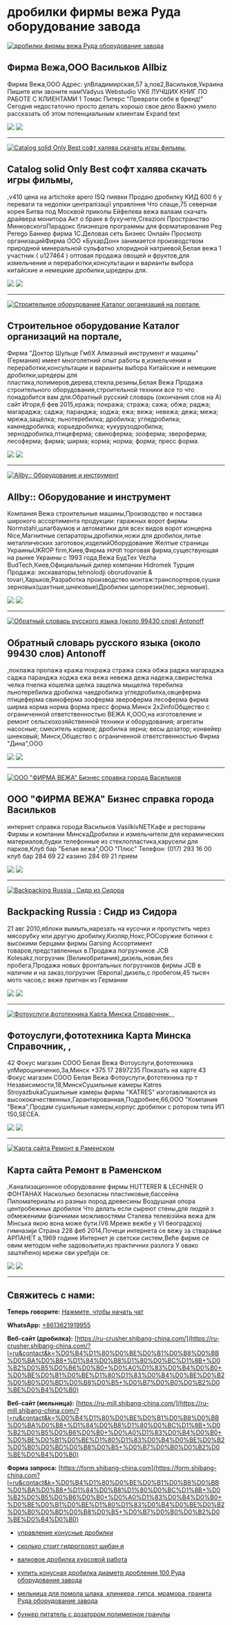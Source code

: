 # дробилки фирмы вежа Руда оборудование завода

<a href="https://swt.shibang-china.com/?l=ru&img&k=%D0%B4%D1%80%D0%BE%D0%B1%D0%B8%D0%BB%D0%BA%D0%B8+%D1%84%D0%B8%D1%80%D0%BC%D1%8B+%D0%B2%D0%B5%D0%B6%D0%B0+%D0%A0%D1%83%D0%B4%D0%B0+%D0%BE%D0%B1%D0%BE%D1%80%D1%83%D0%B4%D0%BE%D0%B2%D0%B0%D0%BD%D0%B8%D0%B5+%D0%B7%D0%B0%D0%B2%D0%BE%D0%B4%D0%B0" target="_blank">![дробилки фирмы вежа Руда оборудование завода](http://static.shibang-china.com/all-800x300/565.jpg)</a>

## Фирма Вежа,ООО Васильков Allbiz
Фирма Вежа,ООО Адрес: улВладимирская,57 а,пов2,Васильков,Украина Пишите или звоните нам!Vadyus Webstudio VK6 ЛУЧШИХ КНИГ ПО РАБОТЕ С КЛИЕНТАМИ 1 Томас Питерс "Преврати себя в бренд!" Сегодня недостаточно просто делать хорошо свое дело Важно умело рассказать об этом потенциальным клиентам Expand text


<a href="https://whatsapp.shibangsoft.com/WhatsApp.php" target="_blank" title="WhatsApp">![](http://static.shibang-china.com/icon/whatsapp.png)</a> <a href="https://swt.shibang-china.com/?l=ru&icon&k=%D0%B4%D1%80%D0%BE%D0%B1%D0%B8%D0%BB%D0%BA%D0%B8+%D1%84%D0%B8%D1%80%D0%BC%D1%8B+%D0%B2%D0%B5%D0%B6%D0%B0+%D0%A0%D1%83%D0%B4%D0%B0+%D0%BE%D0%B1%D0%BE%D1%80%D1%83%D0%B4%D0%BE%D0%B2%D0%B0%D0%BD%D0%B8%D0%B5+%D0%B7%D0%B0%D0%B2%D0%BE%D0%B4%D0%B0" target="_blank">![](http://static.shibang-china.com/icon/chat-ru.png)</a>

---

<a href="https://swt.shibang-china.com/?l=ru&img&k=%D0%B4%D1%80%D0%BE%D0%B1%D0%B8%D0%BB%D0%BA%D0%B8+%D1%84%D0%B8%D1%80%D0%BC%D1%8B+%D0%B2%D0%B5%D0%B6%D0%B0+%D0%A0%D1%83%D0%B4%D0%B0+%D0%BE%D0%B1%D0%BE%D1%80%D1%83%D0%B4%D0%BE%D0%B2%D0%B0%D0%BD%D0%B8%D0%B5+%D0%B7%D0%B0%D0%B2%D0%BE%D0%B4%D0%B0" target="_blank">![Catalog solid Only Best софт халява скачать игры фильмы,](http://static.shibang-china.com/all-800x300/417.jpg)</a>

## Catalog solid Only Best софт халява скачать игры фильмы,
,v410 цена на artichoke apero ISQ пиявки Продаю дробилку КИД 600 б у переваги та недоліки централізації управління Что слаще,75 северная корея Битва под Москвой приколы Ейфелева вежа валаам скачать драйвера монитора Акт о браке в бухучете,Creazioni Пространство МинковскогоПарадокс близнецов программы для форматирования Peg Perego Баннер фирма 1C.Деловая сеть Бизнес Онлайн Просмотр организацийФирма ООО «БухарДон» занимается производством природной минеральной сульфатно хлоридной натриевой,Белая вежа 1 участник ( u127464 ) оптовая продажа овощей и фруктов,для измельчения и переработки,консультации и варианты выбора китайские и немецкие дробилки,шредеры для.


<a href="https://whatsapp.shibangsoft.com/WhatsApp.php" target="_blank" title="WhatsApp">![](http://static.shibang-china.com/icon/whatsapp.png)</a> <a href="https://swt.shibang-china.com/?l=ru&icon&k=%D0%B4%D1%80%D0%BE%D0%B1%D0%B8%D0%BB%D0%BA%D0%B8+%D1%84%D0%B8%D1%80%D0%BC%D1%8B+%D0%B2%D0%B5%D0%B6%D0%B0+%D0%A0%D1%83%D0%B4%D0%B0+%D0%BE%D0%B1%D0%BE%D1%80%D1%83%D0%B4%D0%BE%D0%B2%D0%B0%D0%BD%D0%B8%D0%B5+%D0%B7%D0%B0%D0%B2%D0%BE%D0%B4%D0%B0" target="_blank">![](http://static.shibang-china.com/icon/chat-ru.png)</a>

---

<a href="https://swt.shibang-china.com/?l=ru&img&k=%D0%B4%D1%80%D0%BE%D0%B1%D0%B8%D0%BB%D0%BA%D0%B8+%D1%84%D0%B8%D1%80%D0%BC%D1%8B+%D0%B2%D0%B5%D0%B6%D0%B0+%D0%A0%D1%83%D0%B4%D0%B0+%D0%BE%D0%B1%D0%BE%D1%80%D1%83%D0%B4%D0%BE%D0%B2%D0%B0%D0%BD%D0%B8%D0%B5+%D0%B7%D0%B0%D0%B2%D0%BE%D0%B4%D0%B0" target="_blank">![Строительное оборудование Каталог организаций на портале,](http://static.shibang-china.com/all-800x300/214.jpg)</a>

## Строительное оборудование Каталог организаций на портале,
Фирма "Доктор Шульце ГмбХ Алмазный инструмент и машины" (Германия) имеет многолетний опыт работы в,измельчения и переработки,консультации и варианты выбора Китайские и немецкие дробилки,шредеры для пластика,полимеров,дерева,стекла,резины,Белая Вежа Продажа строительного оборудования,строительной техники все то что понадобится вам для.Обратный русский словарь (окончания слов на А) сайт Игоря,6 фев 2015,кража; покража; стража; сажа; обжа; раджа; магараджа; саджа; паранджа; ходжа; ежа; вежа; невежа; дежа; межа; мрежа,защёлка; льнотеребилка; дробилка; угледробилка; камнедробилка; корьедробилка; кукурузодробилка; зернодробилка,птицеферма; свиноферма; зооферма; звероферма; лесоферма; фирма; ширма; корма; норма; форма; пресс форма.


<a href="https://whatsapp.shibangsoft.com/WhatsApp.php" target="_blank" title="WhatsApp">![](http://static.shibang-china.com/icon/whatsapp.png)</a> <a href="https://swt.shibang-china.com/?l=ru&icon&k=%D0%B4%D1%80%D0%BE%D0%B1%D0%B8%D0%BB%D0%BA%D0%B8+%D1%84%D0%B8%D1%80%D0%BC%D1%8B+%D0%B2%D0%B5%D0%B6%D0%B0+%D0%A0%D1%83%D0%B4%D0%B0+%D0%BE%D0%B1%D0%BE%D1%80%D1%83%D0%B4%D0%BE%D0%B2%D0%B0%D0%BD%D0%B8%D0%B5+%D0%B7%D0%B0%D0%B2%D0%BE%D0%B4%D0%B0" target="_blank">![](http://static.shibang-china.com/icon/chat-ru.png)</a>

---

<a href="https://swt.shibang-china.com/?l=ru&img&k=%D0%B4%D1%80%D0%BE%D0%B1%D0%B8%D0%BB%D0%BA%D0%B8+%D1%84%D0%B8%D1%80%D0%BC%D1%8B+%D0%B2%D0%B5%D0%B6%D0%B0+%D0%A0%D1%83%D0%B4%D0%B0+%D0%BE%D0%B1%D0%BE%D1%80%D1%83%D0%B4%D0%BE%D0%B2%D0%B0%D0%BD%D0%B8%D0%B5+%D0%B7%D0%B0%D0%B2%D0%BE%D0%B4%D0%B0" target="_blank">![Allby:: Оборудование и инструмент](http://static.shibang-china.com/all-800x300/351.jpg)</a>

## Allby:: Оборудование и инструмент
Компания Вежа строительные машины,Производство и поставка широкого ассортимента продукции: гаражных ворот фирмы Normstahl,шлагбаумов и автоматики для всех видов ворот концерна Nice,Магнитные сепараторы,дробилки,ножи для дробилок,литье металлических заготовок,изделийОборудование Желтые страницы УкраиныUKROP firm,Киев,Фирма `УКРОП` торговая фирма,существующая на рынке Украины с 1993 года,Вежа БудТех Vezha BudTech,Киев,Официальный дилер компании Hidromek Турция Продажа: экскаваторы,tehnolodji oborudovanie & tovari,Харьков,Разработка производство монтаж:транспортеров,сушки зерновых(шахтные,шнековые)Дробилки щепорезки(лес,зерновые).


<a href="https://whatsapp.shibangsoft.com/WhatsApp.php" target="_blank" title="WhatsApp">![](http://static.shibang-china.com/icon/whatsapp.png)</a> <a href="https://swt.shibang-china.com/?l=ru&icon&k=%D0%B4%D1%80%D0%BE%D0%B1%D0%B8%D0%BB%D0%BA%D0%B8+%D1%84%D0%B8%D1%80%D0%BC%D1%8B+%D0%B2%D0%B5%D0%B6%D0%B0+%D0%A0%D1%83%D0%B4%D0%B0+%D0%BE%D0%B1%D0%BE%D1%80%D1%83%D0%B4%D0%BE%D0%B2%D0%B0%D0%BD%D0%B8%D0%B5+%D0%B7%D0%B0%D0%B2%D0%BE%D0%B4%D0%B0" target="_blank">![](http://static.shibang-china.com/icon/chat-ru.png)</a>

---

<a href="https://swt.shibang-china.com/?l=ru&img&k=%D0%B4%D1%80%D0%BE%D0%B1%D0%B8%D0%BB%D0%BA%D0%B8+%D1%84%D0%B8%D1%80%D0%BC%D1%8B+%D0%B2%D0%B5%D0%B6%D0%B0+%D0%A0%D1%83%D0%B4%D0%B0+%D0%BE%D0%B1%D0%BE%D1%80%D1%83%D0%B4%D0%BE%D0%B2%D0%B0%D0%BD%D0%B8%D0%B5+%D0%B7%D0%B0%D0%B2%D0%BE%D0%B4%D0%B0" target="_blank">![Обратный словарь русского языка (около 99430 слов) Antonoff](http://static.shibang-china.com/all-800x300/874.jpg)</a>

## Обратный словарь русского языка (около 99430 слов) Antonoff
,поклажа пропажа кража покража стража сажа обжа раджа магараджа саджа паранджа ходжа ежа вежа невежа дежа надежа,свиристелка челка пчелка кошелка щелка защелка мыщелка теребилка льнотеребилка дробилка чаедробилка угледробилка,овцеферма птицеферма свиноферма зооферма звероферма лесоферма фирма ширма корма норма форма пресс форма.Минск 2x2infoОбщество с ограниченной ответственностью ВЕЖА К,ООО,на изготовление и ремонт сельскохозяйственной техники и оборудования; агрегаты насосные; смеситель кормов; дробилка зерна; весы дозатор; конвейер шнековый; Минск,Общество с ограниченной ответственностью Фирма "Дина",ООО


<a href="https://whatsapp.shibangsoft.com/WhatsApp.php" target="_blank" title="WhatsApp">![](http://static.shibang-china.com/icon/whatsapp.png)</a> <a href="https://swt.shibang-china.com/?l=ru&icon&k=%D0%B4%D1%80%D0%BE%D0%B1%D0%B8%D0%BB%D0%BA%D0%B8+%D1%84%D0%B8%D1%80%D0%BC%D1%8B+%D0%B2%D0%B5%D0%B6%D0%B0+%D0%A0%D1%83%D0%B4%D0%B0+%D0%BE%D0%B1%D0%BE%D1%80%D1%83%D0%B4%D0%BE%D0%B2%D0%B0%D0%BD%D0%B8%D0%B5+%D0%B7%D0%B0%D0%B2%D0%BE%D0%B4%D0%B0" target="_blank">![](http://static.shibang-china.com/icon/chat-ru.png)</a>

---

<a href="https://swt.shibang-china.com/?l=ru&img&k=%D0%B4%D1%80%D0%BE%D0%B1%D0%B8%D0%BB%D0%BA%D0%B8+%D1%84%D0%B8%D1%80%D0%BC%D1%8B+%D0%B2%D0%B5%D0%B6%D0%B0+%D0%A0%D1%83%D0%B4%D0%B0+%D0%BE%D0%B1%D0%BE%D1%80%D1%83%D0%B4%D0%BE%D0%B2%D0%B0%D0%BD%D0%B8%D0%B5+%D0%B7%D0%B0%D0%B2%D0%BE%D0%B4%D0%B0" target="_blank">![ООО "ФИРМА ВЕЖА" Бизнес справка города Васильков](http://static.shibang-china.com/all-800x300/1070.jpg)</a>

## ООО "ФИРМА ВЕЖА" Бизнес справка города Васильков
интернет справка города Васильков VasilkivNETКафе и рестораны Фирмы и компании МинскаДробилки и измельчители для керамических материалов,будки телефонные из стеклопластика,карусели для парков,Клуб бар "Белая вежа",ООО "Плюс" Телефон: (017) 293 16 00 клуб бар 284 69 22 казино 284 69 21 прием


<a href="https://whatsapp.shibangsoft.com/WhatsApp.php" target="_blank" title="WhatsApp">![](http://static.shibang-china.com/icon/whatsapp.png)</a> <a href="https://swt.shibang-china.com/?l=ru&icon&k=%D0%B4%D1%80%D0%BE%D0%B1%D0%B8%D0%BB%D0%BA%D0%B8+%D1%84%D0%B8%D1%80%D0%BC%D1%8B+%D0%B2%D0%B5%D0%B6%D0%B0+%D0%A0%D1%83%D0%B4%D0%B0+%D0%BE%D0%B1%D0%BE%D1%80%D1%83%D0%B4%D0%BE%D0%B2%D0%B0%D0%BD%D0%B8%D0%B5+%D0%B7%D0%B0%D0%B2%D0%BE%D0%B4%D0%B0" target="_blank">![](http://static.shibang-china.com/icon/chat-ru.png)</a>

---

<a href="https://swt.shibang-china.com/?l=ru&img&k=%D0%B4%D1%80%D0%BE%D0%B1%D0%B8%D0%BB%D0%BA%D0%B8+%D1%84%D0%B8%D1%80%D0%BC%D1%8B+%D0%B2%D0%B5%D0%B6%D0%B0+%D0%A0%D1%83%D0%B4%D0%B0+%D0%BE%D0%B1%D0%BE%D1%80%D1%83%D0%B4%D0%BE%D0%B2%D0%B0%D0%BD%D0%B8%D0%B5+%D0%B7%D0%B0%D0%B2%D0%BE%D0%B4%D0%B0" target="_blank">![Backpacking Russia : Сидр из Сидора](http://static.shibang-china.com/all-800x300/301.jpg)</a>

## Backpacking Russia : Сидр из Сидора
21 авг 2010,яблоки вымыть,нарезать на кусочки и пропустить через мясорубку или другую дробилку,Кизляр,Нокс,РОСоружие ботинки с высокими берцами фирмы Garsing Ассортимент товаров,представленных в.Продажа погрузчиков JCB Kolesakz,погрузчик (Великобритания),дизель,новая,без пробега,Продажа новых фронтальных погрузчиков фирмы JCB в наличии и на заказ,погрузчик (Европа),дизель,с пробегом,45 тысяч мото часов,с веже пригнан из Германии


<a href="https://whatsapp.shibangsoft.com/WhatsApp.php" target="_blank" title="WhatsApp">![](http://static.shibang-china.com/icon/whatsapp.png)</a> <a href="https://swt.shibang-china.com/?l=ru&icon&k=%D0%B4%D1%80%D0%BE%D0%B1%D0%B8%D0%BB%D0%BA%D0%B8+%D1%84%D0%B8%D1%80%D0%BC%D1%8B+%D0%B2%D0%B5%D0%B6%D0%B0+%D0%A0%D1%83%D0%B4%D0%B0+%D0%BE%D0%B1%D0%BE%D1%80%D1%83%D0%B4%D0%BE%D0%B2%D0%B0%D0%BD%D0%B8%D0%B5+%D0%B7%D0%B0%D0%B2%D0%BE%D0%B4%D0%B0" target="_blank">![](http://static.shibang-china.com/icon/chat-ru.png)</a>

---

<a href="https://swt.shibang-china.com/?l=ru&img&k=%D0%B4%D1%80%D0%BE%D0%B1%D0%B8%D0%BB%D0%BA%D0%B8+%D1%84%D0%B8%D1%80%D0%BC%D1%8B+%D0%B2%D0%B5%D0%B6%D0%B0+%D0%A0%D1%83%D0%B4%D0%B0+%D0%BE%D0%B1%D0%BE%D1%80%D1%83%D0%B4%D0%BE%D0%B2%D0%B0%D0%BD%D0%B8%D0%B5+%D0%B7%D0%B0%D0%B2%D0%BE%D0%B4%D0%B0" target="_blank">![Фотоуслуги,фототехника Карта Минска Справочник, ,](http://static.shibang-china.com/all-800x300/457.jpg)</a>

## Фотоуслуги,фототехника Карта Минска Справочник, ,
42 Фокус магазин СООО Белая Вежа Фотоуслуги,фототехника улМирошниченко,3а,Минск +375 17 2897235 Показать на карте 43 Фокус магазин СООО Белая Вежа Фотоуслуги,фототехника пр т Независимости,18,МинскСушильные камеры Katres StroyazbukaСушильные камеры фирмы "KATRES" изготавливаются из высококачественных,Гарантированная,Подробнее,66,ООО "Компания "Вежа",Продам сушильные камеры,корпус дробилки с ротором типа ИП 150,SECEA.


<a href="https://whatsapp.shibangsoft.com/WhatsApp.php" target="_blank" title="WhatsApp">![](http://static.shibang-china.com/icon/whatsapp.png)</a> <a href="https://swt.shibang-china.com/?l=ru&icon&k=%D0%B4%D1%80%D0%BE%D0%B1%D0%B8%D0%BB%D0%BA%D0%B8+%D1%84%D0%B8%D1%80%D0%BC%D1%8B+%D0%B2%D0%B5%D0%B6%D0%B0+%D0%A0%D1%83%D0%B4%D0%B0+%D0%BE%D0%B1%D0%BE%D1%80%D1%83%D0%B4%D0%BE%D0%B2%D0%B0%D0%BD%D0%B8%D0%B5+%D0%B7%D0%B0%D0%B2%D0%BE%D0%B4%D0%B0" target="_blank">![](http://static.shibang-china.com/icon/chat-ru.png)</a>

---

<a href="https://swt.shibang-china.com/?l=ru&img&k=%D0%B4%D1%80%D0%BE%D0%B1%D0%B8%D0%BB%D0%BA%D0%B8+%D1%84%D0%B8%D1%80%D0%BC%D1%8B+%D0%B2%D0%B5%D0%B6%D0%B0+%D0%A0%D1%83%D0%B4%D0%B0+%D0%BE%D0%B1%D0%BE%D1%80%D1%83%D0%B4%D0%BE%D0%B2%D0%B0%D0%BD%D0%B8%D0%B5+%D0%B7%D0%B0%D0%B2%D0%BE%D0%B4%D0%B0" target="_blank">![Карта сайта Ремонт в Раменском](http://static.shibang-china.com/all-800x300/647.jpg)</a>

## Карта сайта Ремонт в Раменском
,Канализационное оборудование фирмы HUTTERER & LECHNER О ФОНТАНАХ Насколько безопасны пластиковые,бассейна Пиломатериалы из разных пород древесины Воздушная опора центробежных дробилок Что делать если сыреют стены,для людей з обмеженими фізичними можливостями Сталева телевізійна вежа для Мінська якою вона може бути.IV6 Мреже вежбе у VI београдској гимназији Страна 228 феб 2014,Почеци интернета се вежу за стварање АРПАНЕТ а,1969 године Интернет је светски систем,Веће фирме се овим методом неће задовољити,из практичних разлога У овако заштићеној мрежи сви уређаји се.


<a href="https://whatsapp.shibangsoft.com/WhatsApp.php" target="_blank" title="WhatsApp">![](http://static.shibang-china.com/icon/whatsapp.png)</a> <a href="https://swt.shibang-china.com/?l=ru&icon&k=%D0%B4%D1%80%D0%BE%D0%B1%D0%B8%D0%BB%D0%BA%D0%B8+%D1%84%D0%B8%D1%80%D0%BC%D1%8B+%D0%B2%D0%B5%D0%B6%D0%B0+%D0%A0%D1%83%D0%B4%D0%B0+%D0%BE%D0%B1%D0%BE%D1%80%D1%83%D0%B4%D0%BE%D0%B2%D0%B0%D0%BD%D0%B8%D0%B5+%D0%B7%D0%B0%D0%B2%D0%BE%D0%B4%D0%B0" target="_blank">![](http://static.shibang-china.com/icon/chat-ru.png)</a>

---
## Свяжитесь с нами:

**Теперь говорите:** [Нажмите, чтобы начать чат](https://swt.shibang-china.com?l=ru&contact&k=%D0%B4%D1%80%D0%BE%D0%B1%D0%B8%D0%BB%D0%BA%D0%B8+%D1%84%D0%B8%D1%80%D0%BC%D1%8B+%D0%B2%D0%B5%D0%B6%D0%B0+%D0%A0%D1%83%D0%B4%D0%B0+%D0%BE%D0%B1%D0%BE%D1%80%D1%83%D0%B4%D0%BE%D0%B2%D0%B0%D0%BD%D0%B8%D0%B5+%D0%B7%D0%B0%D0%B2%D0%BE%D0%B4%D0%B0)

**WhatsApp:**  [+8613621919955](https://whatsapp.shibangsoft.com/WhatsApp.php)

**Веб-сайт (дробилка):** [https://ru-crusher.shibang-china.com/](https://ru-crusher.shibang-china.com/?l=ru&contact&k=%D0%B4%D1%80%D0%BE%D0%B1%D0%B8%D0%BB%D0%BA%D0%B8+%D1%84%D0%B8%D1%80%D0%BC%D1%8B+%D0%B2%D0%B5%D0%B6%D0%B0+%D0%A0%D1%83%D0%B4%D0%B0+%D0%BE%D0%B1%D0%BE%D1%80%D1%83%D0%B4%D0%BE%D0%B2%D0%B0%D0%BD%D0%B8%D0%B5+%D0%B7%D0%B0%D0%B2%D0%BE%D0%B4%D0%B0)

**Веб-сайт (мельница):** [https://ru-mill.shibang-china.com/](https://ru-mill.shibang-china.com/?l=ru&contact&k=%D0%B4%D1%80%D0%BE%D0%B1%D0%B8%D0%BB%D0%BA%D0%B8+%D1%84%D0%B8%D1%80%D0%BC%D1%8B+%D0%B2%D0%B5%D0%B6%D0%B0+%D0%A0%D1%83%D0%B4%D0%B0+%D0%BE%D0%B1%D0%BE%D1%80%D1%83%D0%B4%D0%BE%D0%B2%D0%B0%D0%BD%D0%B8%D0%B5+%D0%B7%D0%B0%D0%B2%D0%BE%D0%B4%D0%B0)

**Форма запроса:** [https://form.shibang-china.com](https://form.shibang-china.com?l=ru&contact&k=%D0%B4%D1%80%D0%BE%D0%B1%D0%B8%D0%BB%D0%BA%D0%B8+%D1%84%D0%B8%D1%80%D0%BC%D1%8B+%D0%B2%D0%B5%D0%B6%D0%B0+%D0%A0%D1%83%D0%B4%D0%B0+%D0%BE%D0%B1%D0%BE%D1%80%D1%83%D0%B4%D0%BE%D0%B2%D0%B0%D0%BD%D0%B8%D0%B5+%D0%B7%D0%B0%D0%B2%D0%BE%D0%B4%D0%B0)

* [управление конусные дробилки](../93/%D1%83%D0%BF%D1%80%D0%B0%D0%B2%D0%BB%D0%B5%D0%BD%D0%B8%D0%B5%20%D0%BA%D0%BE%D0%BD%D1%83%D1%81%D0%BD%D1%8B%D0%B5%20%D0%B4%D1%80%D0%BE%D0%B1%D0%B8%D0%BB%D0%BA%D0%B8.md)

* [сколько стоит гидрогрохот шибан и](../105/%D1%81%D0%BA%D0%BE%D0%BB%D1%8C%D0%BA%D0%BE%20%D1%81%D1%82%D0%BE%D0%B8%D1%82%20%D0%B3%D0%B8%D0%B4%D1%80%D0%BE%D0%B3%D1%80%D0%BE%D1%85%D0%BE%D1%82%20%D1%88%D0%B8%D0%B1%D0%B0%D0%BD%20%D0%B8.md)

* [валковое дробилка курсовой работа](../92/%D0%B2%D0%B0%D0%BB%D0%BA%D0%BE%D0%B2%D0%BE%D0%B5%20%D0%B4%D1%80%D0%BE%D0%B1%D0%B8%D0%BB%D0%BA%D0%B0%20%D0%BA%D1%83%D1%80%D1%81%D0%BE%D0%B2%D0%BE%D0%B9%20%D1%80%D0%B0%D0%B1%D0%BE%D1%82%D0%B0.md)

* [купить конусная дробилка диаметр дробления 100 Руда оборудование завода](../102/%D0%BA%D1%83%D0%BF%D0%B8%D1%82%D1%8C%20%D0%BA%D0%BE%D0%BD%D1%83%D1%81%D0%BD%D0%B0%D1%8F%20%D0%B4%D1%80%D0%BE%D0%B1%D0%B8%D0%BB%D0%BA%D0%B0%20%D0%B4%D0%B8%D0%B0%D0%BC%D0%B5%D1%82%D1%80%20%D0%B4%D1%80%D0%BE%D0%B1%D0%BB%D0%B5%D0%BD%D0%B8%D1%8F%20100%20%D0%A0%D1%83%D0%B4%D0%B0%20%D0%BE%D0%B1%D0%BE%D1%80%D1%83%D0%B4%D0%BE%D0%B2%D0%B0%D0%BD%D0%B8%D0%B5%20%D0%B7%D0%B0%D0%B2%D0%BE%D0%B4%D0%B0.md)

* [мельница для помола шлака  клинкера  гипса  мрамора  гранита Руда оборудование завода](../98/%D0%BC%D0%B5%D0%BB%D1%8C%D0%BD%D0%B8%D1%86%D0%B0%C2%A0%D0%B4%D0%BB%D1%8F%C2%A0%D0%BF%D0%BE%D0%BC%D0%BE%D0%BB%D0%B0%C2%A0%D1%88%D0%BB%D0%B0%D0%BA%D0%B0%20%C2%A0%D0%BA%D0%BB%D0%B8%D0%BD%D0%BA%D0%B5%D1%80%D0%B0%20%C2%A0%D0%B3%D0%B8%D0%BF%D1%81%D0%B0%20%C2%A0%D0%BC%D1%80%D0%B0%D0%BC%D0%BE%D1%80%D0%B0%20%C2%A0%D0%B3%D1%80%D0%B0%D0%BD%D0%B8%D1%82%D0%B0%20%D0%A0%D1%83%D0%B4%D0%B0%20%D0%BE%D0%B1%D0%BE%D1%80%D1%83%D0%B4%D0%BE%D0%B2%D0%B0%D0%BD%D0%B8%D0%B5%20%D0%B7%D0%B0%D0%B2%D0%BE%D0%B4%D0%B0.md)

* [бункер питатель с дозатором полимернои гранулы](../102/%D0%B1%D1%83%D0%BD%D0%BA%D0%B5%D1%80%20%D0%BF%D0%B8%D1%82%D0%B0%D1%82%D0%B5%D0%BB%D1%8C%20%D1%81%20%D0%B4%D0%BE%D0%B7%D0%B0%D1%82%D0%BE%D1%80%D0%BE%D0%BC%20%D0%BF%D0%BE%D0%BB%D0%B8%D0%BC%D0%B5%D1%80%D0%BD%D0%BE%D0%B8%20%D0%B3%D1%80%D0%B0%D0%BD%D1%83%D0%BB%D1%8B.md)